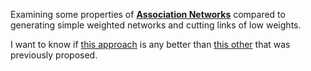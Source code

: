 Examining some properties of [**Association Networks**][assLink] compared to generating simple weighted networks and cutting links of low weights.

I want to know if [this approach][assLink] is any better than [this other][baderLink] that was previously proposed.

[assLink]: http://nar.oxfordjournals.org/content/early/2012/05/24/nar.gks403.full
[baderLink]: http://www.plosone.org/article/info%3Adoi%2F10.1371%2Fjournal.pone.0013984